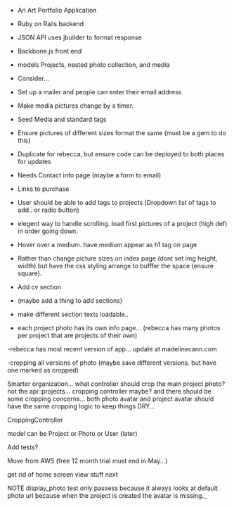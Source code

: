 * An Art Portfolio Application

* Ruby on Rails backend
- JSON API uses jbuilder to format response

* Backbone.js front end
- models Projects, nested photo collection, and media

* Consider...
- Set up a mailer and people can enter their email address
- Make media pictures change by a timer.
- Seed Media and standard tags
- Ensure pictures of different sizes format the same (must be a gem to do this)
- Duplicate for rebecca, but ensure code can be deployed to both places for updates
- Needs Contact info page (maybe a form to email)
- Links to purchase

- User should be able to add tags to projects (Dropdown list of tags to add.. or radio button)
- elegent way to handle scrolling. load first pictures of a project (high def) in order going down.

- Hover over a medium. have medium appear as h1 tag on page

- Rather than change picture sizes on index page (dont set img height, width) but have the css styling arrange to bufffer the space (ensure square).

- Add cv section
- (maybe add a thing to add sections)
- make different section texts loadable..
- each project photo has its own info page... (rebecca has many photos per project that are projects of their own)

-rebecca has most recent version of app... update at madelinecann.com

-cropping all versions of photo (maybe save different versions. but have one marked as cropped)

Smarter organization... what controller should crop the main project photo? not the api::projects... cropping controller maybe? and there should be some cropping concerns...
both photo avatar and project avatar should have the same cropping logic to keep things DRY...

CroppingController

model can be Project or Photo or User (later)


Add tests?

Move from AWS (free 12 month trial must end in May...)

get rid of home screen view stuff next

NOTE display_photo test only passess because it always looks at default photo url because when the project is created the avatar is missing._
